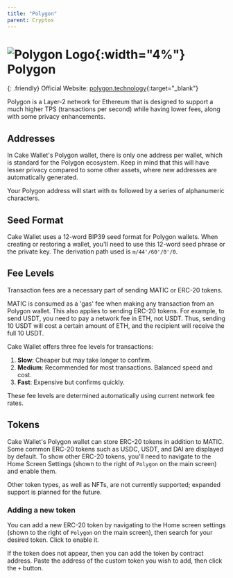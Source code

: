 ```yaml
---
title: "Polygon"
parent: Cryptos
---
```


# ![Polygon Logo](./polygon.svg){:width="4%"} Polygon

{: .friendly}
Official Website: [polygon.technology](https://polygon.technology/){:target="_blank"}

Polygon is a Layer-2 network for Ethereum that is designed to support a much higher TPS (transactions per second) while having lower fees, along with some privacy enhancements.

## Addresses

In Cake Wallet's Polygon wallet, there is only one address per wallet, which is standard for the Polygon ecosystem. Keep in mind that this will have lesser privacy compared to some other assets, where new addresses are automatically generated.

Your Polygon address will start with `0x` followed by a series of alphanumeric characters.

## Seed Format

Cake Wallet uses a 12-word BIP39 seed format for Polygon wallets. When creating or restoring a wallet, you'll need to use this 12-word seed phrase or the private key. The derivation path used is `m/44'/60'/0'/0`.

## Fee Levels

Transaction fees are a necessary part of sending MATIC or ERC-20 tokens. 

MATIC is consumed as a 'gas' fee when making any transaction from an Polygon wallet. This also applies to sending ERC-20 tokens. For example, to send USDT, you need to pay a network fee in ETH, not USDT. Thus, sending 10 USDT will cost a certain amount of ETH, and the recipient will receive the full 10 USDT.

Cake Wallet offers three fee levels for transactions:

1. **Slow**: Cheaper but may take longer to confirm.
2. **Medium**: Recommended for most transactions. Balanced speed and cost.
3. **Fast**: Expensive but confirms quickly.

These fee levels are determined automatically using current network fee rates.

## Tokens

Cake Wallet's Polygon wallet can store ERC-20 tokens in addition to MATIC. Some common ERC-20 tokens such as USDC, USDT, and DAI are displayed by default. To show other ERC-20 tokens, you'll need to navigate to the Home Screen Settings (shown to the right of `Polygon` on the main screen) and enable them.

Other token types, as well as NFTs, are not currently supported; expanded support is planned for the future.

### Adding a new token

You can add a new ERC-20 token by navigating to the Home screen settings (shown to the right of `Polygon` on the main screen), then search for your desired token. Click to enable it.

If the token does not appear, then you can add the token by contract address. Paste the address of the custom token you wish to add, then click the `+` button.
